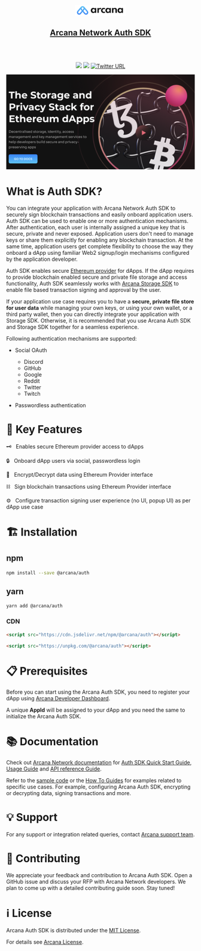 <p align="center">
<a href="#start"><img height="30rem" src="https://raw.githubusercontent.com/arcana-network/branding/main/an_logo_light_temp.png"></a>
<h2 align="center"> <a href="https://arcana.network/">Arcana Network Auth SDK </a></h2>
</p>
<br>
<p id="banner" align="center">
<br>
<a title="MIT License" href="https://github.com/arcana-network/license/blob/main/LICENSE.md"><img src="https://img.shields.io/badge/license-MIT-blue"></a>
<a title="Beta release" href="https://github.com/arcana-network/auth/releases"><img src="https://img.shields.io/github/v/release/arcana-network/auth?style=flat-square&color=28A745"></a>
<a title="Twitter" href="https://twitter.com/ArcanaNetwork"><img alt="Twitter URL" src="https://img.shields.io/twitter/url?style=social&url=https%3A%2F%2Ftwitter.com%2FArcanaNetwork"></a>
</p><p id="start" align="center">
<a href="https://docs.dev.arcana.network/"><img src="https://raw.githubusercontent.com/arcana-network/branding/main/an_banner_temp.png" alt="Arcana Auth SDK"></a>
</p>

# What is Auth SDK?

You can integrate your application with Arcana Network Auth SDK to securely sign blockchain transactions and easily onboard application users. Auth SDK can be used to enable one or more authentication mechanisms. After authentication, each user is internally assigned a unique key that is secure, private and never exposed. Application users don't need to manage keys or share them explicitly for enabling any blockchain transaction. At the same time, application users get complete flexibility to choose the way they onboard a dApp using familiar Web2 signup/login mechanisms configured by the application developer.

Auth SDK enables secure [Ethereum provider](https://eips.ethereum.org/EIPS/eip-1193) for dApps. If the dApp requires to provide blockchain enabled secure and private file storage and access functionality, Auth SDK seamlessly works with [Arcana Storage SDK](https://github.com/arcana-network/storage) to enable file based transaction signing and approval by the user.

If your application use case requires you to have a **secure, private file store for user data** while managing your own keys, or using your own wallet, or a third party wallet, then you can directly integrate your application with Storage SDK. Otherwise, it is recommended that you use Arcana Auth SDK and Storage SDK together for a seamless experience.

Following authentication mechanisms are supported:

- Social OAuth

  - Discord
  - GitHub
  - Google
  - Reddit
  - Twitter
  - Twitch

- Passwordless authentication

# 💪 Key Features

<p>🗝️ &nbsp; Enables secure Ethereum provider access to dApps</p>
<p>🔒 &nbsp; Onboard dApp users via social, passwordless login</p>
<p>👛 &nbsp; Encrypt/Decrypt data using Ethereum Provider interface</p>
<p>⛓️ &nbsp; Sign blockchain transactions using Ethereum Provider interface</p>
<p>⚙️ &nbsp; Configure transaction signing user experience (no UI, popup UI) as per dApp use case</p>

# 🏗️ Installation

## npm

```sh
npm install --save @arcana/auth
```

## yarn

```sh
yarn add @arcana/auth
```

### CDN

```html
<script src="https://cdn.jsdelivr.net/npm/@arcana/auth"></script>
```

```html
<script src="https://unpkg.com/@arcana/auth"></script>
```

# 📋 Prerequisites

Before you can start using the Arcana Auth SDK, you need to register your dApp using [Arcana Developer Dashboard](https://dashboard.arcana.network/).

A unique **AppId** will be assigned to your dApp and you need the same to initialize the Arcana Auth SDK.

# 📚 Documentation

Check out [Arcana Network documentation](https://docs.dev.arcana.network/) for [Auth SDK Quick Start Guide](https://docs.dev.arcana.network/docs/wallet_qs), [Usage Guide](https://docs.dev.arcana.network/docs/wallet_usage) and [API reference Guide](https://docs.dev.arcana.network/docs/wallet_ref).

Refer to the [sample code](https://docs.dev.arcana.network/docs/demo-app) or the [How To Guides](https://docs.dev.arcana.network/docs/config_dapp) for examples related to specific use cases. For example, configuring Arcana Auth SDK, encrypting or decrypting data, signing transactions and more.

# 💡 Support

For any support or integration related queries, contact [Arcana support team](mailto:support@arcana.network).

# 🤝 Contributing

We appreciate your feedback and contribution to Arcana Auth SDK. Open a GitHub issue and discuss your RFP with Arcana Network developers. We plan to come up with a detailed contributing guide soon. Stay tuned!

# ℹ️ License

Arcana Auth SDK is distributed under the [MIT License](https://fossa.com/blog/open-source-licenses-101-mit-license/).

For details see [Arcana License](https://github.com/arcana-network/license/blob/main/LICENSE.md).
